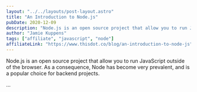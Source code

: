 ```yaml
---
layout: "../../layouts/post-layout.astro"
title: "An Introduction to Node.js"
pubDate: 2020-12-09
description: "Node.js is an open source project that allow you to run JavaScript outside of the browser. As a consequence, Node has become very prevalent, and is a popular choice for backend projects."
author: "Jamie Kuppens"
tags: ["affiliate", "javascript", "node"]
affiliateLink: "https://www.thisdot.co/blog/an-introduction-to-node-js"
---
```


Node.js is an open source project that allow you to run JavaScript outside of
the browser. As a consequence, Node has become very prevalent, and is a popular
choice for backend projects.

<!--more-->

...
